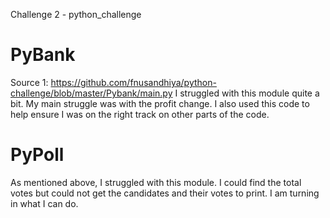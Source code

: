 Challenge 2 - python_challenge
# PyBank

Source 1:
https://github.com/fnusandhiya/python-challenge/blob/master/Pybank/main.py
I struggled with this module quite a bit. My main struggle was with the profit change.
I also used this code to help ensure I was on the right track on other parts of the code. 

# PyPoll

As mentioned above, I struggled with this module.  I could find the total votes but could not get the 
candidates and their votes to print.  I am turning in what I can do. 

